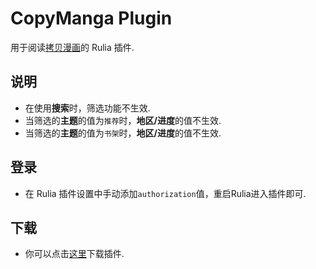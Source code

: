 # CopyManga Plugin

用于阅读[拷贝漫画](https://www.copy200.com)的 Rulia 插件.

## 说明

 - 在使用**搜索**时，筛选功能不生效.
 - 当筛选的**主题**的值为`推荐`时，**地区/进度**的值不生效.
 - 当筛选的**主题**的值为`书架`时，**地区/进度**的值不生效.

## 登录

 - 在 Rulia 插件设置中手动添加`authorization`值，重启Rulia进入插件即可.

## 下载

 - 你可以点击[这里](https://github.com/LittleStar-OuO/plugin.CopyManga/releases)下载插件.